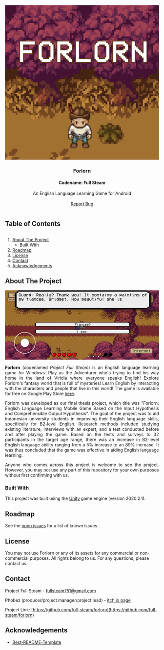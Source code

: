 <!-- PROJECT LOGO -->
<br />
<p align="center">
  <img src="images/logo.png" alt="Logo">

  <h3 align="center">Forlorn</h3>
  <h4 align="center">Codename: Full Steam</h4>

  <p align="center">
    An English Language Learning Game for Android
    <br />
    <br />
    <a href="https://github.com/full-steam/forlorn/issues">Report Bug</a>
  </p>
</p>



<!-- TABLE OF CONTENTS -->
  <h2 style="display: inline-block">Table of Contents</h2>
  <ol>
    <li>
      <a href="#about-the-project">About The Project</a>
      <ul>
        <li><a href="#built-with">Built With</a></li>
      </ul>
    </li>
    <li><a href="#roadmap">Roadmap</a></li>
    <li><a href="#license">License</a></li>
    <li><a href="#contact">Contact</a></li>
    <li><a href="#acknowledgements">Acknowledgements</a></li>
  </ol>



<!-- ABOUT THE PROJECT -->
## About The Project

[![Forlorn Screen Shot][product-screenshot]](https://play.google.com/store/apps/details?id=com.FullSteam.Forlorn)

<p align="justify">
    <strong>Forlorn</strong> (codenamed <em>Project Full Steam</em>) is an English language learning game for Windows. Play as the Adventurer who's trying to find his way home in the land of Viridia where everyone speaks English! Explore Forlorn's fantasy world that is full of mysteries! Learn English by interacting with the characters and people that live in this world! The game is available for free on Google Play Store <a href="https://play.google.com/store/apps/details?id=com.FullSteam.Forlorn">here</a>.
</p>

<p align="justify">
    Forlorn was developed as our final thesis project, which title was "Forlorn: English Language Learning Mobile Game Based on the Input Hypothesis and Comprehensible Output Hypothesis". The goal of the project was to aid Indonesian university students in improving their English language skills, specifically for B2-level English. Research methods included studying existing literature, interviews with an expert, and a test conducted before and after playing the game. Based on the tests and surveys to 32 participants in the target age range, there was an increase in B2-level English language ability ranging from a 5% increase to an 89% increase. It was thus concluded that the game was effective in aiding English language learning.
</p>

<p align="justify">
    Anyone who comes across this project is welcome to see the project. However, you may not use any part of this repository for your own purposes without first confirming with us.
</p>

### Built With

This project was built using the [Unity](https://unity.com/) game engine (version 2020.2.1).

<!-- ROADMAP -->
## Roadmap

See the [open issues](https://github.com/full-steam/forlorn/issues) for a list of known issues.

<!-- LICENSE -->
## License

You may not use Forlorn or any of its assets for any commercial or non-commercial purposes. All rights belong to us. For any questions, please contact us.

<!-- CONTACT -->
## Contact

Project Full Steam - fullsteam751@gmail.com

Phobez (producer/project manager/project lead) - [itch.io page](https://phobez.itch.io/)

Project Link: [https://github.com/full-steam/forlorn](https://github.com/full-steam/forlorn)

<!-- ACKNOWLEDGEMENTS -->
## Acknowledgements

* [Best-README-Template](https://github.com/othneildrew/Best-README-Template)

<!-- MARKDOWN LINKS & IMAGES -->
[product-screenshot]: images/screenshot.jpg
